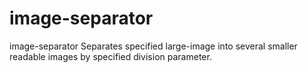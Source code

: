 # image-separator
image-separator Separates specified large-image into several smaller readable images by specified division parameter. 
